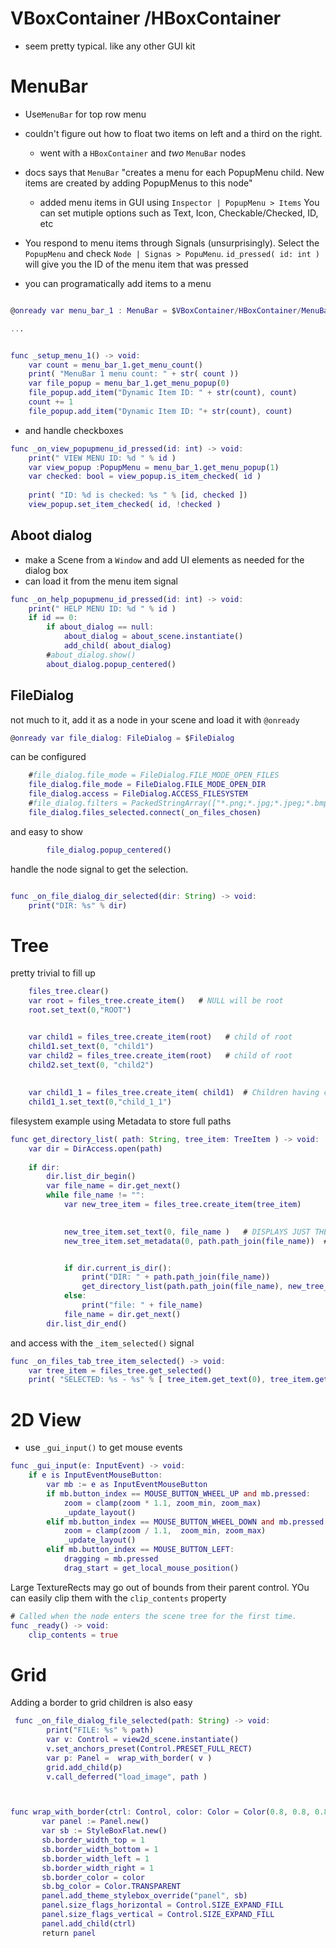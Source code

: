 # VBoxContainer /HBoxContainer
* seem pretty typical. like any other GUI kit


# MenuBar
* Use`MenuBar` for top row menu
* couldn't figure out how to float two items on left and a third on the right. 
  * went with a `HBoxContainer` and *two* `MenuBar` nodes

* docs says that `MenuBar` "creates a menu for each PopupMenu child. New items are created by adding PopupMenus to this node"
  * added menu items in GUI using `Inspector | PopupMenu > Items`
    You can set mutiple options such as Text, Icon, Checkable/Checked, ID, etc
* You respond to menu items through Signals (unsurprisingly). 
  Select the `PopupMenu` and check `Node | Signas > PopuMenu`.  `id_pressed( id: int )` will
  give you the ID of the menu item that was pressed

* you can programatically add items to a menu
```gd

@onready var menu_bar_1 : MenuBar = $VBoxContainer/HBoxContainer/MenuBar

...


func _setup_menu_1() -> void:
    var count = menu_bar_1.get_menu_count()
    print( "MenuBar 1 menu count: " + str( count ))
    var file_popup = menu_bar_1.get_menu_popup(0)
    file_popup.add_item("Dynamic Item ID: " + str(count), count)
    count += 1
    file_popup.add_item("Dynamic Item ID: "+ str(count), count)
```

* and handle checkboxes 
```gd
func _on_view_popupmenu_id_pressed(id: int) -> void:
    print(" VIEW MENU ID: %d " % id ) 
    var view_popup :PopupMenu = menu_bar_1.get_menu_popup(1)
    var checked: bool = view_popup.is_item_checked( id )
    
    print( "ID: %d is checked: %s " % [id, checked ]) 
    view_popup.set_item_checked( id, !checked )
```
## Aboot dialog
* make a Scene from a `Window` and add UI elements as needed for the dialog box
* can load it from the menu item signal
```gd
func _on_help_popupmenu_id_pressed(id: int) -> void:
    print(" HELP MENU ID: %d " % id ) 
    if id == 0:
        if about_dialog == null:
            about_dialog = about_scene.instantiate()
            add_child( about_dialog)
        #about_dialog.show()
        about_dialog.popup_centered()
```

## FileDialog 
not much to it, add it as a node in your scene and load it with `@onready`
```gd
@onready var file_dialog: FileDialog = $FileDialog
```
can be configured
```gd
    #file_dialog.file_mode = FileDialog.FILE_MODE_OPEN_FILES
    file_dialog.file_mode = FileDialog.FILE_MODE_OPEN_DIR
    file_dialog.access = FileDialog.ACCESS_FILESYSTEM
    #file_dialog.filters = PackedStringArray(["*.png;*.jpg;*.jpeg;*.bmp;*.tga;*.webp;*.exr;*.hdr;*.glb;*.gltf;*.obj;*.dae;*.mesh ; Images & 3D"])
    file_dialog.files_selected.connect(_on_files_chosen)
```
and easy to show

```gd
        file_dialog.popup_centered()
```
handle the node signal to get the selection.
```gd

func _on_file_dialog_dir_selected(dir: String) -> void:
    print("DIR: %s" % dir)
```
# Tree
pretty trivial to fill up
```gd
    files_tree.clear()
    var root = files_tree.create_item()   # NULL will be root
    root.set_text(0,"ROOT")


    var child1 = files_tree.create_item(root)   # child of root
    child1.set_text(0, "child1")
    var child2 = files_tree.create_item(root)   # child of root
    child2.set_text(0, "child2")
    
     
    var child1_1 = files_tree.create_item( child1)  # Children having children
    child1_1.set_text(0,"child_1_1")   
```


filesystem example using Metadata to store full paths
```gd
func get_directory_list( path: String, tree_item: TreeItem ) -> void:
    var dir = DirAccess.open(path)
    
    if dir:
        dir.list_dir_begin()
        var file_name = dir.get_next()
        while file_name != "":
            var new_tree_item = files_tree.create_item(tree_item)

            
            new_tree_item.set_text(0, file_name )   # DISPLAYS JUST THE LEAF
            new_tree_item.set_metadata(0, path.path_join(file_name))  # STORES TEH WHOLE PATH


            if dir.current_is_dir():
                print("DIR: " + path.path_join(file_name))
                get_directory_list(path.path_join(file_name), new_tree_item)
            else:
                print("file: " + file_name)
            file_name = dir.get_next()
        dir.list_dir_end()
```
and access with the `_item_selected()` signal
```gd
func _on_files_tab_tree_item_selected() -> void:
    var tree_item = files_tree.get_selected()
    print( "SELECTED: %s - %s" % [ tree_item.get_text(0), tree_item.get_metadata(0) ] )
```


# 2D View

* use `_gui_input()` to get mouse events
```gd
func _gui_input(e: InputEvent) -> void:
    if e is InputEventMouseButton:
        var mb := e as InputEventMouseButton
        if mb.button_index == MOUSE_BUTTON_WHEEL_UP and mb.pressed:
            zoom = clamp(zoom * 1.1, zoom_min, zoom_max)
            _update_layout()
        elif mb.button_index == MOUSE_BUTTON_WHEEL_DOWN and mb.pressed:
            zoom = clamp(zoom / 1.1,  zoom_min, zoom_max)
            _update_layout()
        elif mb.button_index == MOUSE_BUTTON_LEFT:
            dragging = mb.pressed
            drag_start = get_local_mouse_position()
```
Large TextureRects may go out of bounds from their parent control. YOu can
easily clip them with the `clip_contents` property

```gd
# Called when the node enters the scene tree for the first time.
func _ready() -> void:
    clip_contents = true 

```

# Grid
Adding a border to grid children is also easy

```gd
 func _on_file_dialog_file_selected(path: String) -> void:
        print("FILE: %s" % path)
        var v: Control = view2d_scene.instantiate()
        v.set_anchors_preset(Control.PRESET_FULL_RECT)
        var p: Panel =  wrap_with_border( v )
        grid.add_child(p)
        v.call_deferred("load_image", path )



func wrap_with_border(ctrl: Control, color: Color = Color(0.8, 0.8, 0.8)) -> Panel:
       var panel := Panel.new()
       var sb := StyleBoxFlat.new()
       sb.border_width_top = 1
       sb.border_width_bottom = 1
       sb.border_width_left = 1
       sb.border_width_right = 1
       sb.border_color = color
       sb.bg_color = Color.TRANSPARENT
       panel.add_theme_stylebox_override("panel", sb)
       panel.size_flags_horizontal = Control.SIZE_EXPAND_FILL
       panel.size_flags_vertical = Control.SIZE_EXPAND_FILL
       panel.add_child(ctrl)
       return panel
```





